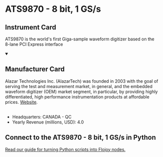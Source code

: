 
# ATS9870 - 8 bit, 1 GS/s

## Instrument Card

ATS9870 is the world's first Giga-sample waveform digitizer based on the 8-lane PCI Express interface

<details open>
<summary><h2>Manufacturer Card</h2></summary>
Alazar Technologies Inc. (AlazarTech) was founded in 2003 with the goal of serving the test and measurement market, in general, and the embedded waveform digitizer (OEM) market segment, in particular, by providing highly differentiated, high performance instrumentation products at affordable prices. <a href="https://www.alazartech.com/">Website</a>.
<br></br>
<ul>
  <li>Headquarters: CANADA - QC</li>
  <li>Yearly Revenue (millions, USD): 4.0</li>
</ul>
</details>

## Connect to the ATS9870 - 8 bit, 1 GS/s in Python

[Read our guide for turning Python scripts into Flojoy nodes.](https://docs.flojoy.ai/custom-nodes/creating-custom-node/)


